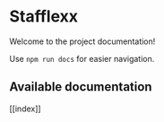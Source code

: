 # Stafflexx

Welcome to the project documentation!

Use `npm run docs` for easier navigation.

## Available documentation

[[index]]
